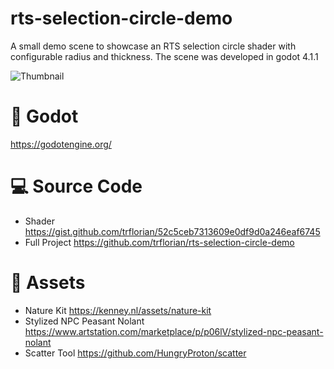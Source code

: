 ﻿# rts-selection-circle-demo 
A small demo scene to showcase an RTS selection circle shader with configurable radius and thickness. The scene was developed in godot 4.1.1

![Thumbnail](https://github.com/trflorian/rts-selection-circle-demo/assets/27728267/88fee55e-5d67-4a88-9444-301d8572ef66)


# 🤖 Godot 
https://godotengine.org/

# 💻 Source Code
- Shader
 https://gist.github.com/trflorian/52c5ceb7313609e0df9d0a246eaf6745
- Full Project
 https://github.com/trflorian/rts-selection-circle-demo

# 🎨 Assets 
- Nature Kit
 https://kenney.nl/assets/nature-kit
- Stylized NPC Peasant Nolant
 https://www.artstation.com/marketplace/p/p06lV/stylized-npc-peasant-nolant
- Scatter Tool
 https://github.com/HungryProton/scatter

